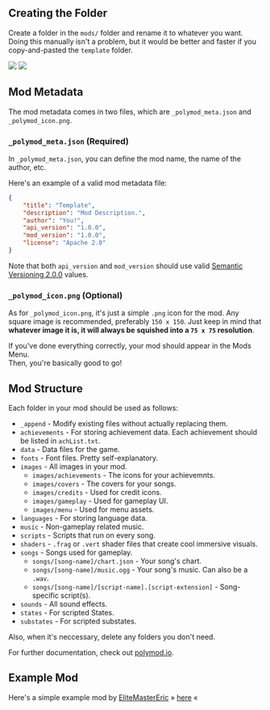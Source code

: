 ## Creating the Folder
Create a folder in the `mods/` folder and rename it to whatever you want. <br>
Doing this manually isn't a problem, but it would be better and faster if you copy-and-pasted the `template` folder.

![](https://github.com/user-attachments/assets/85d6cc54-72e0-406f-b5a0-131b65e32b62?raw=true)
![](https://github.com/user-attachments/assets/add932d1-8a09-40c8-ae2a-89d57ca1c9cf?raw=true)

## Mod Metadata
The mod metadata comes in two files, which are `_polymod_meta.json` and `_polymod_icon.png`.

### `_polymod_meta.json` (Required)
In `_polymod_meta.json`, you can define the mod name, the name of the author, etc.

Here's an example of a valid mod metadata file:
```json
{
	"title": "Template",
	"description": "Mod Description.",
	"author": "You!",
	"api_version": "1.0.0",
	"mod_version": "1.0.0",
	"license": "Apache 2.0"
}
```

Note that both `api_version` and `mod_version` should use valid [Semantic Versioning 2.0.0](https://semver.org/) values.

### `_polymod_icon.png` (Optional)
As for `_polymod_icon.png`, it's just a simple `.png` icon for the mod. Any square image is recommended, preferably `150 x 150`. Just keep in mind that **whatever image it is, it will always be squished into a `75 x 75` resolution**.

If you've done everything correctly, your mod should appear in the Mods Menu. <br>
Then, you're basically good to go!

## Mod Structure
Each folder in your mod should be used as follows:
* `_append` - Modify existing files without actually replacing them.
* `achievements` - For storing achievement data. Each achievement should be listed in `achList.txt`.
* `data` - Data files for the game.
* `fonts` - Font files. Pretty self-explanatory.
* `images` - All images in your mod.
	* `images/achievements` - The icons for your achievemnts.
	* `images/covers` - The covers for your songs.
	* `images/credits` - Used for credit icons.
	* `images/gameplay` - Used for gameplay UI.
	* `images/menu` - Used for menu assets.
* `languages` - For storing language data.
* `music` - Non-gameplay related music.
* `scripts` - Scripts that run on every song.
* `shaders` - `.frag` or `.vert` shader files that create cool immersive visuals.
* `songs` - Songs used for gameplay.
	* `songs/[song-name]/chart.json` - Your song's chart.
	* `songs/[song-name]/music.ogg` - Your song's music. Can also be a `.wav`.
	* `songs/[song-name]/[script-name].[script-extension]` - Song-specific script(s).
* `sounds` - All sound effects.
* `states` - For scripted States.
* `substates` - For scripted substates.

Also, when it's neccessary, delete any folders you don't need.

For further documentation, check out [polymod.io](https://polymod.io/docs/).

## Example Mod
Here's a simple example mod by [EliteMasterEric](https://twitter.com/EliteMasterEric) » [here](https://github.com/EnigmaEngine/ModCore-Tricky-Mod) «